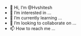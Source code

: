 - 👋 Hi, I’m @Hvshitesh
- 👀 I’m interested in ...
- 🌱 I’m currently learning ...
- 💞️ I’m looking to collaborate on ...
- 📫 How to reach me ...

<!---
Hvshitesh/Hvshitesh is a ✨ special ✨ repository because its `README.md` (this file) appears on your GitHub profile.
You can click the Preview link to take a look at your changes.
--->
